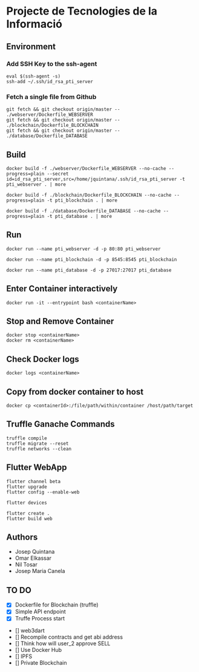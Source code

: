 # Projecte de Tecnologies de la Informació

## Environment

### Add SSH Key to the ssh-agent
```
eval $(ssh-agent -s)
ssh-add ~/.ssh/id_rsa_pti_server
```

### Fetch a single file from Github
```
git fetch && git checkout origin/master -- ./webserver/Dockerfile_WEBSERVER
git fetch && git checkout origin/master -- ./blockchain/Dockerfile_BLOCKCHAIN
git fetch && git checkout origin/master -- ./database/Dockerfile_DATABASE
```

## Build

```
docker build -f ./webserver/Dockerfile_WEBSERVER --no-cache --progress=plain --secret id=id_rsa_pti_server,src=/home/jquintana/.ssh/id_rsa_pti_server -t pti_webserver . | more
```
```
docker build -f ./blockchain/Dockerfile_BLOCKCHAIN --no-cache --progress=plain -t pti_blockchain . | more
```
```
docker build -f ./database/Dockerfile_DATABASE --no-cache --progress=plain -t pti_database . | more
```

## Run

```
docker run --name pti_webserver -d -p 80:80 pti_webserver
```
```
docker run --name pti_blockchain -d -p 8545:8545 pti_blockchain
```
```
docker run --name pti_database -d -p 27017:27017 pti_database
```


## Enter Container interactively

```
docker run -it --entrypoint bash <containerName>
```

## Stop and Remove Container

```
docker stop <containerName>
docker rm <containerName>
```

## Check Docker logs

```
docker logs <containerName>
```

## Copy from docker container to host

```
docker cp <containerId>:/file/path/within/container /host/path/target
```

## Truffle Ganache Commands

```
truffle compile
truffle migrate --reset
truffle networks --clean
```

## Flutter WebApp

```
flutter channel beta
flutter upgrade
flutter config --enable-web

flutter devices

flutter create .
flutter build web
```

## Authors

- Josep Quintana
- Omar Elkassar
- Nil Tosar
- Josep Maria Canela


## TO DO

- [x] Dockerfile for Blockchain (truffle)
- [x] Simple API endpoint
- [x] Truffe Process start
- [] web3dart
- [] Recompile contracts and get abi address
- [] Think how will user_2 approve SELL
- [] Use Docker Hub
- [] IPFS
- [] Private Blockchain

